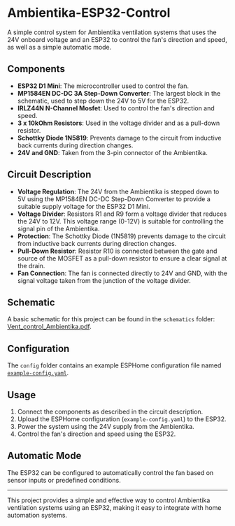 # Ambientika-ESP32-Control

A simple control system for Ambientika ventilation systems that uses the 24V onboard voltage and an ESP32 to control the fan's direction and speed, as well as a simple automatic mode.

## Components

- **ESP32 D1 Mini**: The microcontroller used to control the fan.
- **MP1584EN DC-DC 3A Step-Down Converter**: The largest block in the schematic, used to step down the 24V to 5V for the ESP32.
- **IRLZ44N N-Channel Mosfet**: Used to control the fan's direction and speed.
- **3 x 10kOhm Resistors**: Used in the voltage divider and as a pull-down resistor.
- **Schottky Diode 1N5819**: Prevents damage to the circuit from inductive back currents during direction changes.
- **24V and GND**: Taken from the 3-pin connector of the Ambientika.

## Circuit Description

- **Voltage Regulation**: The 24V from the Ambientika is stepped down to 5V using the MP1584EN DC-DC Step-Down Converter to provide a suitable supply voltage for the ESP32 D1 Mini.
- **Voltage Divider**: Resistors R1 and R9 form a voltage divider that reduces the 24V to 12V. This voltage range (0-12V) is suitable for controlling the signal pin of the Ambientika.
- **Protection**: The Schottky Diode (1N5819) prevents damage to the circuit from inductive back currents during direction changes.
- **Pull-Down Resistor**: Resistor R10 is connected between the gate and source of the MOSFET as a pull-down resistor to ensure a clear signal at the drain.
- **Fan Connection**: The fan is connected directly to 24V and GND, with the signal voltage taken from the junction of the voltage divider.

## Schematic

A basic schematic for this project can be found in the `schematics` folder: [Vent_control_Ambientika.pdf](./schematics/Vent_control_Ambientika.pdf).

## Configuration

The `config` folder contains an example ESPHome configuration file named [`example-config.yaml`](./config/example-config.yaml).

## Usage

1. Connect the components as described in the circuit description.
2. Upload the ESPHome configuration (`example-config.yaml`) to the ESP32.
3. Power the system using the 24V supply from the Ambientika.
4. Control the fan's direction and speed using the ESP32.

## Automatic Mode

The ESP32 can be configured to automatically control the fan based on sensor inputs or predefined conditions.

---

This project provides a simple and effective way to control Ambientika ventilation systems using an ESP32, making it easy to integrate with home automation systems.
